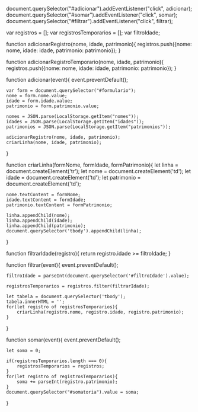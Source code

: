 document.querySelector("#adicionar").addEventListener("click", adicionar);
document.querySelector("#somar").addEventListener("click", somar);
document.querySelector("#filtrar").addEventListener("click", filtrar);

var registros = [];
var registrosTemporarios = [];
var filtroIdade;

function adicionarRegistro(nome, idade, patrimonio){
    registros.push({nome: nome, idade: idade, patrimonio: patrimonio});
}

function adicionarRegistroTemporario(nome, idade, patrimonio){
    registros.push({nome: nome, idade: idade, patrimonio: patrimonio});
}

function adicionar(event){
    event.preventDefault();

    var form = document.querySelector("#formulario");
    nome = form.nome.value;
    idade = form.idade.value;
    patrimonio = form.patrimonio.value;

    nomes = JSON.parse(LocalStorage.getItem("nomes"));
    idades = JSON.parse(LocalStorage.getItem("idades"));
    patrimonios = JSON.parse(LocalStorage.getItem("patrimonios"));

    adicionarRegistro(nome, idade, patrimonio);
    criarLinha(nome, idade, patrimonio);
}

function criarLinha(formNome, formIdade, formPatrimonio){
    let linha = document.createElement('tr');
    let nome = document.createElement('td');
    let idade = document.createElement('td');
    let patrimonio = document.createElement('td');

    nome.textContent = formNome;
    idade.textContent = formIdade;
    patrimonio.textContent = formPatrimonio;

    linha.appendChild(nome);
    linha.appendChild(idade);
    linha.appendChild(patrimonio);
    document.querySelector('tbody').appendChild(linha);

}

function filtrarIdade(registro){
    return registro.idade >= filtroIdade;
}

function filtrar(event){
    event.preventDefault();

    filtroIdade = parseInt(document.querySelector('#filtroIdade').value);

    registrosTemporarios = registros.filter(filtrarIdade);

    let tabela = document.querySelector('tbody');
    tabela.innerHTML = '';
    for(let registro of registrosTemporarios){
        criarLinha(registro.nome, registro.idade, registro.patrimonio);
    }
}

function somar(event){
    event.preventDefault();

    let soma = 0;

    if(registrosTemporarios.length === 0){
        registrosTemporarios = registros;
    }
    for(let registro of registrosTemporarios){
        soma += parseInt(registro.patrimonio);
    }
    document.querySelector("#somatoria").value = soma;

}
